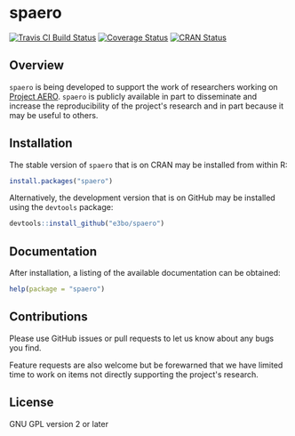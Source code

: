 
# spaero

[![Travis CI Build Status](https://travis-ci.org/e3bo/spaero.svg?branch=master)](https://travis-ci.org/e3bo/spaero)
[![Coverage Status](https://img.shields.io/codecov/c/github/e3bo/spaero/master.svg)](https://codecov.io/github/e3bo/spaero?branch=master)
[![CRAN Status](https://www.r-pkg.org/badges/version/spaero)](https://cran.r-project.org/package=spaero)

## Overview

`spaero` is being developed to support the work of researchers working
on [Project AERO](https://daphnia.ecology.uga.edu/midas/). `spaero` is
publicly available in part to disseminate and increase the
reproducibility of the project's research and in part because it may
be useful to others.

## Installation

The stable version of `spaero` that is on CRAN may be installed from
within R:

```r
install.packages("spaero")
```

Alternatively, the development version that is on GitHub may be
installed using the `devtools` package:

```r
devtools::install_github("e3bo/spaero")
```

## Documentation

After installation, a listing of the available documentation can be obtained:

```r
help(package = "spaero")
```

## Contributions

Please use GitHub issues or pull requests to let us know about any
bugs you find.

Feature requests are also welcome but be forewarned that we have
limited time to work on items not directly supporting the project's
research.

## License

GNU GPL version 2 or later
